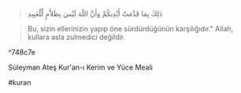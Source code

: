 > ذَلِكَ بِمَا قَدَّمَتْ أَيْدِيكُمْ وَأَنَّ اللّهَ لَيْسَ بِظَلاَّمٍ لِّلْعَبِيدِ

> Bu, sizin ellerinizin yapıp öne sürdürdüğünün karşılığıdır." Allah, kullara asla zulmedici değildir.

^748c7e

Süleyman Ateş Kur'an-ı Kerim ve Yüce Meali

#kuran

